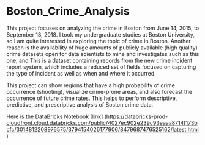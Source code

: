 # Boston_Crime_Analysis

This project focuses on analyzing the crime in Boston from June 14, 2015, to September 18, 2018. I took my undergraduate studies at Boston University, so I am quite interested in exploring the topic of crime in Boston. Another reason is the availability of huge amounts of publicly available (high quality) crime datasets open for data scientists to mine and investigates such as this one, and This is a dataset containing records from the new crime incident report system, which includes a reduced set of fields focused on capturing the type of incident as well as when and where it occurred.

This project can show regions that have a high probability of crime occurrence (shooting), visualize crime-prone areas, and also forecast the occurrence of future crime rates. This helps to perform descriptive, predictive, and prescriptive analysis of Boston crime data.

Here is the DataBricks Notebook [link]
(https://databricks-prod-cloudfront.cloud.databricks.com/public/4027ec902e239c93eaaa8714f173bcfc/3014812208976575/3794154026177906/8479687476525162/latest.html)
